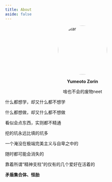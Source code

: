 ```yaml
---
title: About
aside: false
---
```

<div id="avatar" style="display: flex; justify-content: center;">
    <img src="https://bu.dusays.com/2022/12/10/6394a0b35d482.jpg" alt="avatar" style="width: 160px; border-radius: 50%;">
</div>

<div id="short-introduction" style="text-align: center;">
    <p><strong>Yumeoto Zorin</strong></p>
    <p>啥也不会的废物neet</p>
</div>

什么都想学，却又什么都不想学

什么都想做，却又什么都不想做

看似会点东西，实则都不精通

挖的坑永远比填的坑多

一个淹没在极端完美主义与自卑之中的

随时都可能会消失的

靠着所谓“精神支柱”的仅有的几个爱好在活着的

**矛盾集合体、怪胎**
